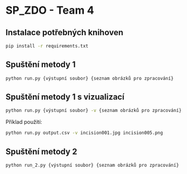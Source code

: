 # SP_ZDO - Team 4

## Instalace potřebných knihoven

  ```sh
pip install -r requirements.txt
  ```

## Spuštění metody 1

  ```sh
python run.py {výstupní soubor} {seznam obrázků pro zpracování}
  ```
## Spuštění metody 1 s vizualizací
  ```sh
python run.py {výstupní soubor} -v {seznam obrázků pro zpracování}
  ```
Příklad použití:

  ```sh
python run.py output.csv -v incision001.jpg incision005.png
  ```


## Spuštění metody 2

  ```sh
python run_2.py {výstupní soubor} {seznam obrázků pro zpracování}
  ```
